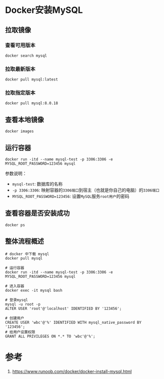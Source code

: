 # Docker安装MySQL

## 拉取镜像

### 查看可用版本

```shell
docker search mysql
```

### 拉取最新版本

```shell
docker pull mysql:latest
```

### 拉取指定版本

```shell
docker pull mysql:8.0.18
```

## 查看本地镜像

```shell
docker images
```

## 运行容器

```shell
docker run -itd --name mysql-test -p 3306:3306 -e MYSQL_ROOT_PASSWORD=123456 mysql
```

参数说明：
- `mysql-test`: 数据库的名称
- `-p 3306:3306`: 映射容器的`3306端口`到宿主（也就是你自己的电脑）的`3306端口`
- `MYSQL_ROOT_PASSWORD=123456`: 设置`MySQL`服务`root用户`的密码


## 查看容器是否安装成功

```shell
docker ps
```


## 整体流程概述

```shell
# docker 中下载 mysql
docker pull mysql

# 运行容器
docker run -itd --name mysql-test -p 3306:3306 -e MYSQL_ROOT_PASSWORD=123456 mysql

# 进入容器
docker exec -it mysql bash

# 登录mysql
mysql -u root -p
ALTER USER 'root'@'localhost' IDENTIFIED BY '123456';

# 创建用户
CREATE USER 'wbc'@'%' IDENTIFIED WITH mysql_native_password BY '123456';
# 给用户设置权限
GRANT ALL PRIVILEGES ON *.* TO 'wbc'@'%';
```



# 参考
1. https://www.runoob.com/docker/docker-install-mysql.html





